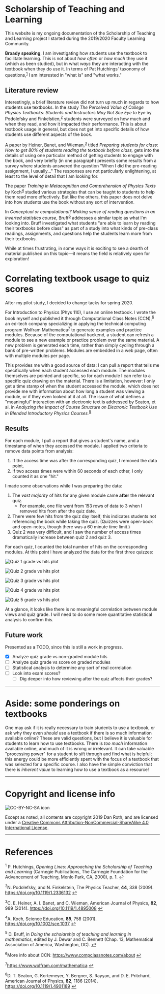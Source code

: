 # Scholarship of Teaching and Learning
This website is my ongoing documentation of the Scholarship of Teaching and Learning project I started during the 2019/2020 Faculty Learning Community.

**Broady speaking**, I am investigating how students use the textbook to facilitate learning. This is not about _how often_ or _how much_ they use it (which as been studied), but in what _ways_ they are interacting with the textbook when they do use it. In terms of Pat Hutchings' taxonomy of questions,<sup id="a1">[1](#f1)</sup> I am interested in "what is" and "what works."

## Literature review
Interestingly, a brief literature review did not turn up much in regards to how students use textbooks. In the study *The Perceived Value of College Physics Textbooks: Students and Instructors May Not See Eye to Eye* by Podolefsky and Finkelstien,<sup id="a2">[2](#f2)</sup> students were surveyed on how much and when they read, and how it impacted their performance. This is about textbook usage in general, but does not get into specific details of how students use different aspects of the book.

A paper by Heiner, Banet, and Wieman,<sup id="a3">[3](#f3)</sup> titled *Preparing students for class: How to get 80% of students reading the textbook before class,* gets into the details of using one particular method of getting students to engage with the book, and very briefly (in one paragraph) presents some results from a survey where students answered the question "When I did the pre-reading assignment, I usually..." The responses are not particularly enlightening, at least to the level of detail that I am looking for.

The paper *Training in Metacognition and Comprehension of Physics Texts* by Koch<sup id="a4">[4](#f4)</sup> studied various strategies that can be taught to students to help them read more effectively. But like the others, this paper does not delve into how students use the book without any sort of intervention.

In *Conceptual or computational? Making sense of reading questions in an inverted statistics course*, Bruff<sup id="a5">[5](#f5)</sup> addresses a similar topic as what I'm looking into. Bruff investigated what students "are able to learn by reading their textbooks before class" as part of a study into what kinds of pre-class readings, assignments, and questions help the students learn more from their textbooks.

While at times frustrating, in some ways it is exciting to see a dearth of material published on this topic&mdash;it means the field is relatively open for exploration!

<!-- # Original line of inquiry: worked examples
I started out the project by designing a study to investigate how students use worked example problems to help them learn. I ran a pilot student where I presented a student with a short handout including information on some new material, a worked example, and a similar problem for the student to solve. I had them do this in the physics lab, and I was not there to answer questions or otherwise make them feel monitored. They did not have access to the internet or other physics textbooks. I collected the notes the student took on the handout as well as their work on the problem.

It looked like the student did effectively use the text and worked example to solve the practice problem: I found that at least one student was able to effectively use printed materials to help solve novel problems. There were a few things that stuck out to me as evidence of the student using the worked example:

1. Using a test case to verify relationships between two specific variables.
	- Test cases are sometimes done in intro physics class, but not emphasized as a problem-solving tool.
	- Using a test case was explicitly and clearly used in the worked example, and it looks like the student was mimicking that.
1. Using a negative potential energy in the analysis.
	- It is extremely uncommon to use negative potential energy at this level of physics.
	- The student's use of the technique here is almost certainly because they saw it in the example.

My original plan was to run this pilot study with three to five students. After seeing this one student's work, I felt it was not ultimately what I wanted to focus on. While it was nice to see that a student was able to use a worked example to facilitate learning, the situation (i.e. very few materials available to reference) was unrealistic.

Instead, I really want to see if we can train students to effectively use the textbook even when they are *not* limited in what resources are available. In other words, can we train them to use the textbook as a staring point?

This pilot study and analysis took place during winter quarter of 2020. -->

<!-- # Shift in direction: Correlating textbook usage to quiz scores -->
# Correlating textbook usage to quiz scores
After my pilot study, I decided to change tacks for spring 2020.

For Introduction to Physics (Phys 110), I use an online textbook. I wrote the book myself and published it through Computational Class Notes (CCN),<sup id="a6">[6](#f6)</sup> an ed-tech company specializing in applying the technical computing program Wolfram Mathematica<sup id="a7">[7](#f7)</sup> to generate examples and practice modules. Because of the computational backend, a student can refresh a module to see a new example or practice problem over the same material. A new problem is generated each time, rather than simply cycling through a bank of pre-written problems. Modules are embedded in a web page, often with multiple modules per page.

This provides me with a good source of data: I can pull a report that tells me specifically when each student accessed each module. The modules themselves are pointed and specific, so for each module I can refer to a specific quiz drawing on the material. There is a limitation, however: I only get a time stamp of when the student accessed the module, which does not provide me with information about how long a student was viewing a module, or if they even looked at it at all. The issue of what defines a "meaningful" interaction with an electronic text is addressed by Seaton, et al. in *Analyzing the Impact of Course Structure on Electronic Textbook Use in Blended Introductory Physics Courses.*<sup id="a8">[8](#f8)</sup>

## Results
For each module, I pull a report that gives a student's name, and a timestamp of when they accessed the module. I applied two criteria to remove data points from analysis:

1. If the access time was after the corresponding quiz, I removed the data point.
1. If two access times were within 60 seconds of each other, I only counted it as one "hit."

I made some observations while I was preparing the data:
1. The *vast majority* of hits for any given module came **after** the relevant quiz.
	- For example, one file went from 153 rows of data to 3 when I removed hits from after the quiz date.
1. There were few hits from the quiz day itself; this indicates students not referencing the book while taking the quiz. (Quizzes were open-book and open-notes, though there was a 60 minute time limit.) <!-- (Hopefully they were using their notes instead.) -->
1. Quiz 2 was very difficult, and I saw the number of access times dramatically increase between quiz 2 and quiz 3.
<!--- No wonder people did poorly on the quizzes! *What the hell did they expect!?* Also, the energy quiz (from which all the above examples come) had a remarkably low average. I allowed them to do corrections (which I saw no evidence of helping, given their exam grades) to make up for this. I should've told them to just go fuck themselves! Why should I do more work because they can't be assed to *read the fucking book* or *work on any fucking examples!?* --->

For each quiz, I counted the total number of hits on the corresponding modules. At this point I have analyzed the data for the first three quizzes:

![Quiz 1 grade vs hits plot](Data/q1-plot.png)

![Quiz 2 grade vs hits plot](Data/q2-plot.png)

![Quiz 3 grade vs hits plot](Data/q3-plot.png)

![Quiz 4 grade vs hits plot](Data/q4-plot.png)

![Quiz 5 grade vs hits plot](Data/q5-plot.png)

At a glance, it looks like there is no meaningful correlation between module views and quiz grade. I will need to do some more quantitative statistical analysis to confirm this. <!-- It is possible that there's a sort of over/under effect: for example, on Quiz 2 it looks as though there *may* be a difference between students who viewed the modules fewer than four times as opposed to more than four times. -->

## Future work
Presented as a TODO, since this is still a work in progress.
- [x] Analyze quiz grade vs non-graded module hits
- [ ] Analyze quiz grade vs score on graded modules
- [ ] Statistical analysis to determine any sort of real correlation
- [ ] Look into exam scores?
	- [ ] Dig deeper into how reviewing after the quiz affects their grades?

---
# Aside: some ponderings on textbooks
One may ask if it is really necessary to train students to use a textbook, or ask why they even *should* use a textbook if there is so much information available online? These are valid questions, but I believe it is valuable for students to learn how to use textbooks. There is *too much* information available online, and much of it is wrong or irrelevant. It can take valuable "processing power" for a student to sift through and find what is helpful; this energy could be more efficiently spent with the focus of a textbook that was selected for a specific course. I also have the simple conviction that there is *inherent value* to learning how to use a textbook as a resource!

<!---Copyright and license--->
---
# Copyright and license info

![CC-BY-NC-SA icon](by-nc-sa_88x31.png)

Except as noted, all contents are copyright 2019 Dan Roth, and are licensed under a [Creative Commons Attribution-NonCommercial-ShareAlike 4.0 International License](http://creativecommons.org/licenses/by-nc-sa/4.0/).

<!--- References & notes --->
---
# References
<sup id="f1">1</sup> P. Hutchings, *Opening Lines: Approaching the Scholarship of Teaching and Learning* (Carnegie Publications, The Carnegie Foundation for the Advancement of Teaching, Menlo Park, CA, 2000), p. 1. [↩](#a1)

<sup id="f2">2</sup>N. Podolefsky, and N. Finkelstein, The Physics Teacher, **44**, 338 (2009). <https://doi.org/10.1119/1.2336132> [↩](#a2)

<sup id="f3">3</sup>C. E. Heiner, A. I. Banet, and C. Wieman, American Journal of Physics, **82**, 989 (2014). <https://doi.org/10.1119/1.4895008> [↩](#a3)

<sup id="f4">4</sup>A. Koch, Science Education, **85**, 758 (2001). <https://doi.org/10.1002/sce.1037> [↩](#a4)

<sup id="f5">5</sup> D. Bruff, in *Doing the scholarship of teaching and learning in mathematics*, edited by J. Dewar and C. Bennett (Chap. 13, Mathematical Association of America, Washington, DC). [↩](#a5)

<sup id="f6">6</sup>More info about CCN: <https://www.compclassnotes.com/about> [↩](#a6)

<sup id="f7">7</sup><https://www.wolfram.com/mathematica> [↩](#a7)

<sup id="f8">8</sup>D. T. Seaton, G. Kortemeyer, Y. Bergner, S. Rayyan, and D. E. Pritchard, American Journal of Physics, **82**, 1186 (2014). <https://doi.org/10.1119/1.4901189> [↩](#a8)
